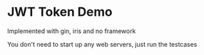 # JWT Token Demo

Implemented with gin, iris and no framework

You don't need to start up any web servers, just run the testcases

